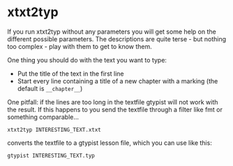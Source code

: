 xtxt2typ
========

If you run xtxt2typ without any parameters you will get some help on the different possible parameters.
The descriptions are quite terse - but nothing too complex - play with them to get to know them.

One thing you should do with the text you want to type:

 - Put the title of the text in the first line
 - Start every line containing a title of a new chapter with a marking (the default is `__chapter__`)

One pitfall: if the lines are too long in the textfile gtypist will not work with the result.
If this happens to you send the textfile through a filter like fmt or something comparable...

`xtxt2typ INTERESTING_TEXT.xtxt`

converts the textfile to a gtypist lesson file, which you can use like this:

`gtypist INTERESTING_TEXT.typ`
